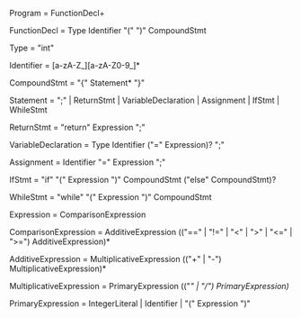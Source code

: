 Program                  = FunctionDecl+

FunctionDecl             = Type Identifier "(" ")" CompoundStmt

Type                     = "int"

Identifier               = [a-zA-Z_][a-zA-Z0-9_]*

CompoundStmt             = "{" Statement* "}"

Statement                = ";" | ReturnStmt | VariableDeclaration | Assignment | IfStmt | WhileStmt

ReturnStmt               = "return" Expression ";"

VariableDeclaration      = Type Identifier ("=" Expression)? ";"

Assignment               = Identifier "=" Expression ";"

IfStmt                  = "if" "(" Expression ")" CompoundStmt ("else" CompoundStmt)?

WhileStmt                = "while" "(" Expression ")" CompoundStmt

Expression               = ComparisonExpression

ComparisonExpression     = AdditiveExpression (("==" | "!=" | "<" | ">" | "<=" | ">=") AdditiveExpression)*

AdditiveExpression       = MultiplicativeExpression (("+" | "-") MultiplicativeExpression)*

MultiplicativeExpression = PrimaryExpression (("*" | "/") PrimaryExpression)*

PrimaryExpression        = IntegerLiteral | Identifier | "(" Expression ")"